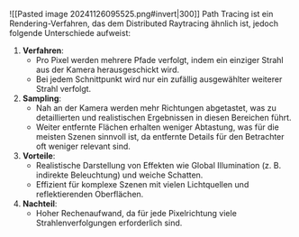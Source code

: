 ![[Pasted image 20241126095525.png#invert|300]]
Path Tracing ist ein Rendering-Verfahren, das dem Distributed Raytracing ähnlich ist, jedoch folgende Unterschiede aufweist:
1. **Verfahren**:
    - Pro Pixel werden mehrere Pfade verfolgt, indem ein einziger Strahl aus der Kamera herausgeschickt wird.
    - Bei jedem Schnittpunkt wird nur ein zufällig ausgewählter weiterer Strahl verfolgt.
2. **Sampling**:
    - Nah an der Kamera werden mehr Richtungen abgetastet, was zu detaillierten und realistischen Ergebnissen in diesen Bereichen führt.
    - Weiter entfernte Flächen erhalten weniger Abtastung, was für die meisten Szenen sinnvoll ist, da entfernte Details für den Betrachter oft weniger relevant sind.
3. **Vorteile**:
    - Realistische Darstellung von Effekten wie Global Illumination (z. B. indirekte Beleuchtung) und weiche Schatten.
    - Effizient für komplexe Szenen mit vielen Lichtquellen und reflektierenden Oberflächen.
4. **Nachteil**:
    - Hoher Rechenaufwand, da für jede Pixelrichtung viele Strahlenverfolgungen erforderlich sind.
